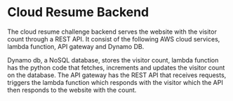 # Cloud Resume Backend
The cloud resume challenge backend serves the website with the visitor count through a REST API. It consist of the following AWS cloud services, lambda function, API gateway and Dynamo DB.

Dynamo db, a NoSQL database, stores the visitor count, lambda function has the python code that fetches, increments and updates the visitor count on the database. The API gateway has the REST API that receives requests, triggers the lambda function which responds with the visitor which the API then responds to the website with the count.